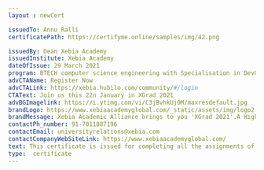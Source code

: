 ```yaml
--- 
layout : newCert 

issuedTo: Annu Ralli 
certificatePath: https://certifyme.online/samples/img/42.png

issuedBy: Dean Xebia Academy
issuedInstitute: Xebia Academy
dateOfIssue: 29 March 2021
program: BTECH computer science engineering with Specialisation in DevOps
advCTAName: Register Now
advCTALink: https://xebia.hubilo.com/community/#/login
CTAText: Join us this 22n January in XGrad 2021
advBGImagelink: https://i.ytimg.com/vi/C3jBvhkUj0M/maxresdefault.jpg
brandLogo: https://www.xebiaacademyglobal.com/_static/assets/img/logo2.png
brandMessage: Xebia Academic Alliance brings to you 'XGrad 2021'.A Higher Education Summit, where pioneers will come forth to seek a more fertile future for the students of IT and discuss how to push the frontiers of technology by making the right investments today in the foster grounds of innovation, our universities.
contactPh_number: 91-7011887196
contactEmail: universityrelations@xebia.com
contactCompanyWebSiteLink: https://www.xebiaacademyglobal.com/
text: This certificate is issued for completing all the assignments of DevOps Master Workshop which is a 70hr comprehensive online training focused on 11 DevOps Tools which includes Git, Jenkins, Docker, Chef, Ansible, Puppet, Kubernetes, Terraform, AWS CloudFormation, Nagios and InSpec. 
type:  certificate  
--- 
```

